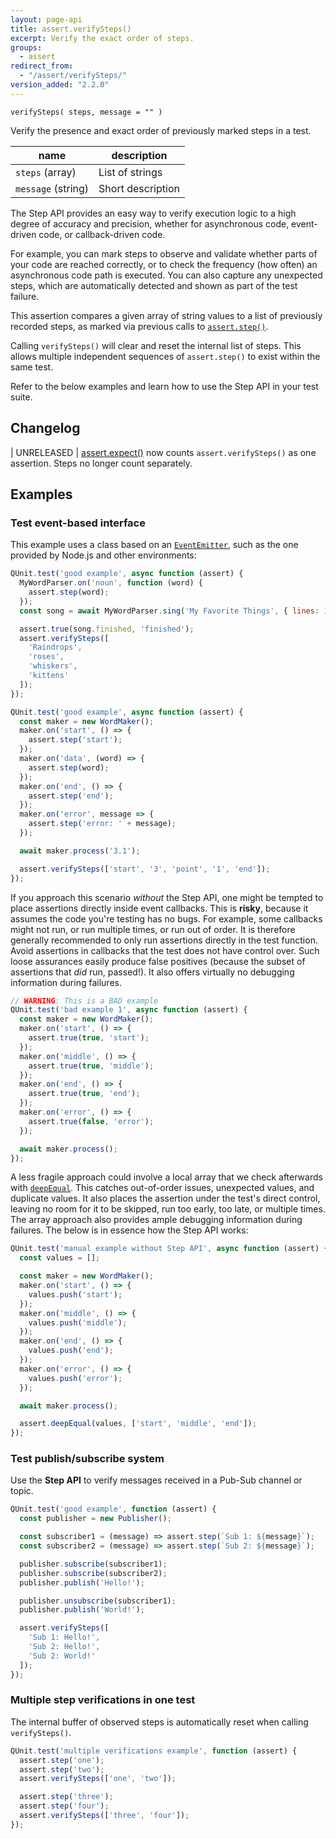```yaml
---
layout: page-api
title: assert.verifySteps()
excerpt: Verify the exact order of steps.
groups:
  - assert
redirect_from:
  - "/assert/verifySteps/"
version_added: "2.2.0"
---
```


`verifySteps( steps, message = "" )`

Verify the presence and exact order of previously marked steps in a test.

| name | description |
|------|-------------|
| `steps` (array) | List of strings |
| `message` (string) | Short description |

The Step API provides an easy way to verify execution logic to a high degree of accuracy and precision, whether for asynchronous code, event-driven code, or callback-driven code.

For example, you can mark steps to observe and validate whether parts of your code are reached correctly, or to check the frequency (how often) an asynchronous code path is executed. You can also capture any unexpected steps, which are automatically detected and shown as part of the test failure.

This assertion compares a given array of string values to a list of previously recorded steps, as marked via previous calls to [`assert.step()`](./step.md).

Calling `verifySteps()` will clear and reset the internal list of steps. This allows multiple independent sequences of `assert.step()` to exist within the same test.

Refer to the below examples and learn how to use the Step API in your test suite.

## Changelog

| UNRELEASED | [assert.expect()](./expect.md) now counts `assert.verifySteps()` as one assertion. Steps no longer count separately.

## Examples

### Test event-based interface

This example uses a class based on an [`EventEmitter`](https://nodejs.org/api/events.html), such as the one provided by Node.js and other environments:

```js
QUnit.test('good example', async function (assert) {
  MyWordParser.on('noun', function (word) {
    assert.step(word);
  });
  const song = await MyWordParser.sing('My Favorite Things', { lines: 1 });

  assert.true(song.finished, 'finished');
  assert.verifySteps([
    'Raindrops',
    'roses',
    'whiskers',
    'kittens'
  ]);
});
```

```js
QUnit.test('good example', async function (assert) {
  const maker = new WordMaker();
  maker.on('start', () => {
    assert.step('start');
  });
  maker.on('data', (word) => {
    assert.step(word);
  });
  maker.on('end', () => {
    assert.step('end');
  });
  maker.on('error', message => {
    assert.step('error: ' + message);
  });

  await maker.process('3.1');

  assert.verifySteps(['start', '3', 'point', '1', 'end']);
});
```

If you approach this scenario *without* the Step API, one might be tempted to place assertions directly inside event callbacks. This is **risky**, because it assumes the code you're testing has no bugs. For example, some callbacks might not run, or run multiple times, or run out of order. It is therefore generally recommended to only run assertions directly in the test function. Avoid assertions in callbacks that the test does not have control over. Such loose assurances easily produce false positives (because the subset of assertions that *did* run, passed!). It also offers virtually no debugging information during failures.

```js
// WARNING: This is a BAD example
QUnit.test('bad example 1', async function (assert) {
  const maker = new WordMaker();
  maker.on('start', () => {
    assert.true(true, 'start');
  });
  maker.on('middle', () => {
    assert.true(true, 'middle');
  });
  maker.on('end', () => {
    assert.true(true, 'end');
  });
  maker.on('error', () => {
    assert.true(false, 'error');
  });

  await maker.process();
});
```

A less fragile approach could involve a local array that we check afterwards with [`deepEqual`](./deepEqual.md). This catches out-of-order issues, unexpected values, and duplicate values. It also places the assertion under the test's direct control, leaving no room for it to be skipped, run too early, too late, or multiple times. The array approach also provides ample debugging information during failures. The below is in essence how the Step API works:

```js
QUnit.test('manual example without Step API', async function (assert) {
  const values = [];

  const maker = new WordMaker();
  maker.on('start', () => {
    values.push('start');
  });
  maker.on('middle', () => {
    values.push('middle');
  });
  maker.on('end', () => {
    values.push('end');
  });
  maker.on('error', () => {
    values.push('error');
  });

  await maker.process();

  assert.deepEqual(values, ['start', 'middle', 'end']);
});
```

### Test publish/subscribe system

Use the **Step API** to verify messages received in a Pub-Sub channel or topic.

```js
QUnit.test('good example', function (assert) {
  const publisher = new Publisher();

  const subscriber1 = (message) => assert.step(`Sub 1: ${message}`);
  const subscriber2 = (message) => assert.step(`Sub 2: ${message}`);

  publisher.subscribe(subscriber1);
  publisher.subscribe(subscriber2);
  publisher.publish('Hello!');

  publisher.unsubscribe(subscriber1);
  publisher.publish('World!');

  assert.verifySteps([
    'Sub 1: Hello!',
    'Sub 2: Hello!',
    'Sub 2: World!'
  ]);
});
```

### Multiple step verifications in one test

The internal buffer of observed steps is automatically reset when calling `verifySteps()`.

```js
QUnit.test('multiple verifications example', function (assert) {
  assert.step('one');
  assert.step('two');
  assert.verifySteps(['one', 'two']);

  assert.step('three');
  assert.step('four');
  assert.verifySteps(['three', 'four']);
});
 ```
